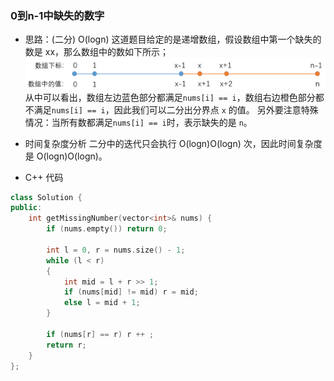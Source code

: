 ### 0到n-1中缺失的数字
- 思路：(二分) O(logn)
这道题目给定的是递增数组，假设数组中第一个缺失的数是 xx，那么数组中的数如下所示；
![](../../picture/缺失数字.png)
从中可以看出，数组左边蓝色部分都满足`nums[i] == i`，数组右边橙色部分都不满足`nums[i] == i`，因此我们可以二分出分界点 `x` 的值。
另外要注意特殊情况：当所有数都满足`nums[i] == i`时，表示缺失的是 `n`。

- 时间复杂度分析
二分中的迭代只会执行 O(logn)O(logn) 次，因此时间复杂度是 O(logn)O(logn)。

- C++ 代码
```c++
class Solution {
public:
    int getMissingNumber(vector<int>& nums) {
        if (nums.empty()) return 0;

        int l = 0, r = nums.size() - 1;
        while (l < r)
        {
            int mid = l + r >> 1;
            if (nums[mid] != mid) r = mid;
            else l = mid + 1;
        }

        if (nums[r] == r) r ++ ;
        return r;
    }
};
```